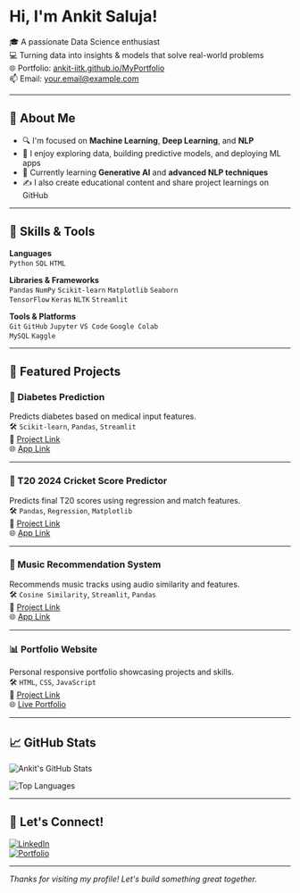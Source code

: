 #  Hi, I'm Ankit Saluja!

🎓 A passionate Data Science enthusiast  
💻 Turning data into insights & models that solve real-world problems  
🌐 Portfolio: [ankit-iitk.github.io/MyPortfolio](https://ankit-iitk.github.io/MyPortfolio/)  
📫 Email: your.email@example.com  

---

## 🚀 About Me

- 🔍 I'm focused on **Machine Learning**, **Deep Learning**, and **NLP**
- 🔢 I enjoy exploring data, building predictive models, and deploying ML apps
- 🎯 Currently learning **Generative AI** and **advanced NLP techniques**
- ✍️ I also create educational content and share project learnings on GitHub

---

## 🧠 Skills & Tools

**Languages**  
`Python` `SQL` `HTML`

**Libraries & Frameworks**  
`Pandas` `NumPy` `Scikit-learn` `Matplotlib` `Seaborn`  
`TensorFlow` `Keras` `NLTK` `Streamlit`

**Tools & Platforms**  
`Git` `GitHub` `Jupyter` `VS Code` `Google Colab`  
`MySQL` `Kaggle`

---

## 📂 Featured Projects

### 🎯 Diabetes Prediction
Predicts diabetes based on medical input features.  
🛠️ `Scikit-learn`, `Pandas`, `Streamlit`  
🔗 [Project Link](https://github.com/ankit-iitk/Diabetes-Prediction-ML-Project )  
🌐 [App Link](https://diabetes-prediction-ml-project.streamlit.app/)

---

### 🏏 T20 2024 Cricket Score Predictor
Predicts final T20 scores using regression and match features.  
🛠️ `Pandas`, `Regression`, `Matplotlib`  
🔗 [Project Link](https://github.com/ankit-iitk/T20-Cricket-Prediction-2024 )  
🌐 [App Link](https://t20-cricket-prediction-2024.streamlit.app/)

---

### 🎵 Music Recommendation System
Recommends music tracks using audio similarity and features.  
🛠️ `Cosine Similarity`, `Streamlit`, `Pandas`  
🔗 [Project Link](https://github.com/ankit-iitk/Music-Recommender-System)  
🌐 [App Link](https://music-recommendeer-system.streamlit.app/)

---

### 📊 Portfolio Website
Personal responsive portfolio showcasing projects and skills.  
🛠️ `HTML`, `CSS`, `JavaScript`  
🔗 [Project Link](https://github.com/ankit-iitk/MyPortfolio)  
🌐 [Live Portfolio](https://ankit-iitk.github.io/MyPortfolio/)

---

## 📈 GitHub Stats

![Ankit's GitHub Stats](https://github-readme-stats.vercel.app/api?username=ankit-iitk&show_icons=true&theme=radical)

![Top Languages](https://github-readme-stats.vercel.app/api/top-langs/?username=ankit-iitk&layout=compact&theme=radical)

---

## 🔗 Let's Connect!

[![LinkedIn](https://img.shields.io/badge/-LinkedIn-blue?style=flat-square&logo=linkedin)](https://www.linkedin.com/in/ankit-saluja-1046a632b)  
[![Portfolio](https://img.shields.io/badge/-Portfolio-black?style=flat-square&logo=firefox)](https://ankit-iitk.github.io/MyPortfolio/)

---

*Thanks for visiting my profile!  Let's build something great together.* 
